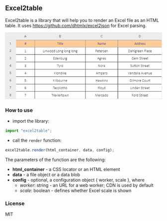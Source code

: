 Excel2table 
-------------

Excel2table is a library that will help you to render an Excel file as an HTML table. It uses https://github.com/dhtmlx/excel2json for Excel parsing.

![result](result.png)

### How to use

- import the library:

```js
import "excel2table";
```

- call the `render` function:

```js
excel2table.render(html_container, data, config);
```
The parameters of the function are the following:

- **html_container** - a CSS locator or an HTML element
- **data** - a file object or a data blob
- **config** - optional, a configuration object { worker, scale }, where
	- *worker*: string - an URL for a web worker; CDN is used by default
	- *scale*: boolean - defines whether Excel scale is shown


### License

MIT
